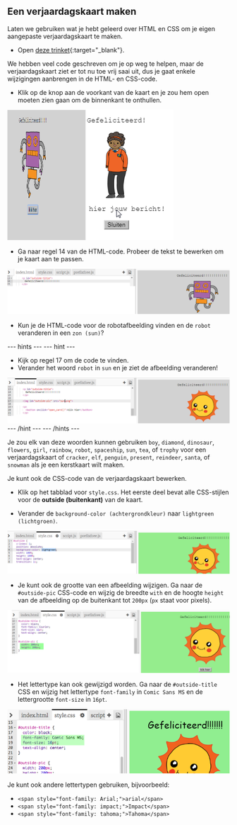 ## Een verjaardagskaart maken

Laten we gebruiken wat je hebt geleerd over HTML en CSS om je eigen aangepaste verjaardagskaart te maken.

+ Open [deze trinket](https://trinket.io/html/ab93911377){:target="_blank"}.

We hebben veel code geschreven om je op weg te helpen, maar de verjaardagskaart ziet er tot nu toe vrij saai uit, dus je gaat enkele wijzigingen aanbrengen in de HTML- en CSS-code.

+ Klik op de knop aan de voorkant van de kaart en je zou hem open moeten zien gaan om de binnenkant te onthullen.

![screenshot](images/birthday-click.png)

+ Ga naar regel 14 van de HTML-code. Probeer de tekst te bewerken om je kaart aan te passen.

![screenshot](images/birthday-card-html.png)

+ Kun je de HTML-code voor de robotafbeelding vinden en de `robot` veranderen in een `zon (sun)`?

--- hints --- --- hint ---

+ Kijk op regel 17 om de code te vinden.
+ Verander het woord `robot` in `sun` en je ziet de afbeelding veranderen!

![screenshot](images/birthday-card-sun.png) --- /hint --- --- /hints ---

Je zou elk van deze woorden kunnen gebruiken `boy`, `diamond`, `dinosaur`, `flowers`, `girl`, `rainbow`, `robot`, `spaceship`, `sun`, `tea`, of `trophy` voor een verjaardagskaart of `cracker`, `elf`, `penguin`, `present`, `reindeer`, `santa`, of `snowman` als je een kerstkaart wilt maken.

Je kunt ook de CSS-code van de verjaardagskaart bewerken.

+ Klik op het tabblad voor `style.css`. Het eerste deel bevat alle CSS-stijlen voor de **outside (buitenkant)** van de kaart.

+ Verander de `background-color (achtergrondkleur)` naar `lightgreen (lichtgroen)`.

![screenshot](images/birthday-card-outside.png)

+ Je kunt ook de grootte van een afbeelding wijzigen. Ga naar de `#outside-pic` CSS-code en wijzig de breedte `with` en de hoogte `height` van de afbeelding op de buitenkant tot `200px` (`px` staat voor pixels).

![screenshot](images/birthday-card-size.png)

+ Het lettertype kan ook gewijzigd worden. Ga naar de `#outside-title` CSS en wijzig het lettertype `font-family` in `Comic Sans MS` en de lettergrootte `font-size` in `16pt`.

![screenshot](images/birthday-card-font.png)

Je kunt ook andere lettertypen gebruiken, bijvoorbeeld:

+ `<span style="font-family: Arial;">arial</span>`
+ `<span style="font-family: impact;">Impact</span>`
+ `<span style="font-family: tahoma;">Tahoma</span>`
